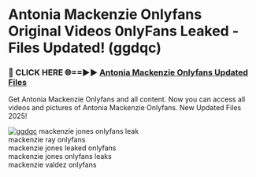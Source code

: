 # Antonia Mackenzie Onlyfans Original Videos 0nlyFans Leaked - Files Updated! (ggdqc)

<h3>🔴 CLICK HERE 🌐==►► <a href="https://tinyurl.com/3hn5wdd3" rel="nofollow">Antonia Mackenzie Onlyfans Updated Files</a></h3>

Get Antonia Mackenzie Onlyfans and all content. Now you can access all videos and pictures of Antonia Mackenzie Onlyfans. New Updated Files 2025!

[![ggdqc](https://i.imgur.com/4HnBqBT.gif)](https://tinyurl.com/3hn5wdd3)
mackenzie jones onlyfans leak<br>
mackenzie ray onlyfans<br>
mackenzie jones leaked onlyfans<br>
mackenzie jones onlyfans leaks<br>
mackenzie valdez onlyfans